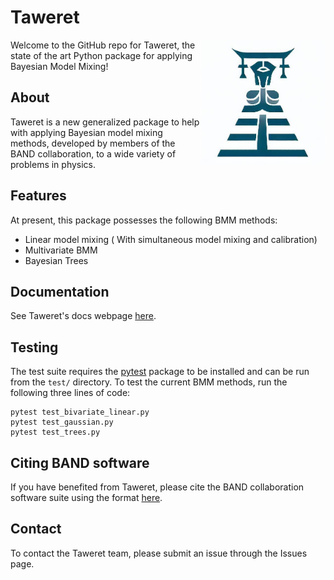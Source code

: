 # Taweret

<img align="right" width="200" src="./logos/taweret_logo.PNG">

Welcome to the GitHub repo for Taweret, the state of the art Python package for applying Bayesian Model Mixing! 

## About
Taweret is a new generalized package to help with applying Bayesian model mixing methods, developed by members of the BAND collaboration, to a wide variety of problems in physics. 

## Features
At present, this package possesses the following BMM methods:
- Linear model mixing ( With simultaneous model mixing and calibration)
- Multivariate BMM 
- Bayesian Trees

## Documentation
See Taweret's docs webpage [here](https://taweretorg.github.io/Taweret/).

## Testing
The test suite requires the [pytest](https://pypi.org/project/pytest/) package to be installed and can be run from the `test/` directory. To test the current BMM methods, run the following three lines of code:

```
pytest test_bivariate_linear.py
pytest test_gaussian.py
pytest test_trees.py

```

## Citing BAND software
If you have benefited from Taweret, please cite the BAND collaboration software suite using the format [here](https://github.com/bandframework/bandframework#citing-the-band-framework).

## Contact
To contact the Taweret team, please submit an issue through the Issues page. 
